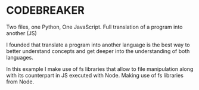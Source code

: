 # CODEBREAKER
Two files, one Python, One JavaScript. Full translation of a program into another (JS) 

I founded that translate a program into another language is the best way to better understand concepts and get deeper into the understanding of both languages.

In this example I make use of fs libraries that allow to file manipulation along with its counterpart in JS executed with Node.
Making use of fs libraries from Node. 
